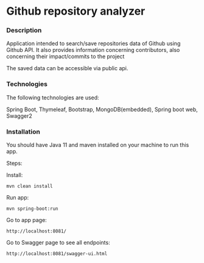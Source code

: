 # Github repository analyzer

### Description
Application intended to search/save repositories data of Github using Github API. 
It also provides information concerning contributors, also concerning their impact/commits to the project 

The saved data can be accessible via public api.

### Technologies

The following technologies are used:

Spring Boot, Thymeleaf, Bootstrap, MongoDB(embedded), Spring boot web, Swagger2

### Installation
You should have Java 11 and maven installed on your machine to run this app.

Steps:

Install:

`mvn clean install`

Run app:

`mvn spring-boot:run`

Go to app page:

`http://localhost:8081/`

Go to Swagger page to see all endpoints:

`http://localhost:8081/swagger-ui.html`
